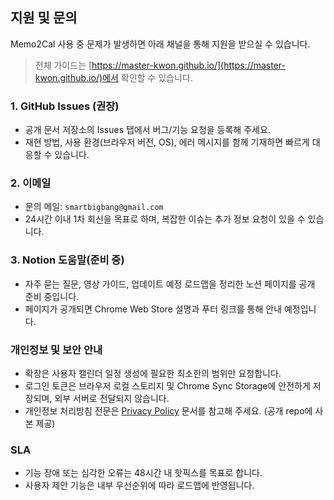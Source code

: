 ## 지원 및 문의

Memo2Cal 사용 중 문제가 발생하면 아래 채널을 통해 지원을 받으실 수 있습니다.

> 전체 가이드는 [https://master-kwon.github.io/](https://master-kwon.github.io/)에서 확인할 수 있습니다.

### 1. GitHub Issues (권장)

-   공개 문서 저장소의 Issues 탭에서 버그/기능 요청을 등록해 주세요.
-   재현 방법, 사용 환경(브라우저 버전, OS), 에러 메시지를 함께 기재하면 빠르게 대응할 수 있습니다.

### 2. 이메일

-   문의 메일: `smartbigbang@gmail.com`
-   24시간 이내 1차 회신을 목표로 하며, 복잡한 이슈는 추가 정보 요청이 있을 수 있습니다.

### 3. Notion 도움말(준비 중)

-   자주 묻는 질문, 영상 가이드, 업데이트 예정 로드맵을 정리한 노션 페이지를 공개 준비 중입니다.
-   페이지가 공개되면 Chrome Web Store 설명과 푸터 링크를 통해 안내 예정입니다.

### 개인정보 및 보안 안내

-   확장은 사용자 캘린더 일정 생성에 필요한 최소한의 범위만 요청합니다.
-   로그인 토큰은 브라우저 로컬 스토리지 및 Chrome Sync Storage에 안전하게 저장되며, 외부 서버로 전달되지 않습니다.
-   개인정보 처리방침 전문은 [Privacy Policy](../privacy-policy.md) 문서를 참고해 주세요. (공개 repo에 사본 제공)

### SLA

-   기능 장애 또는 심각한 오류는 48시간 내 핫픽스를 목표로 합니다.
-   사용자 제안 기능은 내부 우선순위에 따라 로드맵에 반영됩니다.

